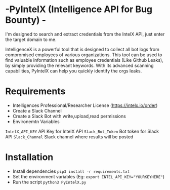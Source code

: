 # -PyIntelX (Intelligence API for Bug Bounty) -
I'm designed to search and extract credentials from the IntelX API, just enter the target domain to me.

IntelligenceX is a powerful tool that is designed to collect all bot logs from compromised employees of various organizations. This tool can be used to find valuable information such as employee credentials (Like Github Leaks), by simply providing the relevant keywords. With its advanced scanning capabilities, PyIntelX can help you quickly identify the orgs leaks.


# Requirements
* Intelligences Professional/Researcher License (https://intelx.io/order)
* Create a Slack Channel
* Create a Slack Bot with write,upload,read permissions
* Environemtn Variables 

```IntelX_API_KEY``` API Key for IntelX API
```Slack_Bot_Token``` Bot token for Slack API
```Slack_Channel``` Slack channel where results will be posted

# Installation

* Install dependencies ```pip3 install -r requirements.txt```
* Set the environment variables (Eg: ```export INTEL_API_KEY="YOURKEYHERE"```)
* Run the script ```python3 PyIntelX.py```

